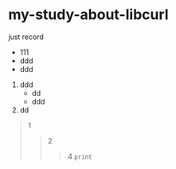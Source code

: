 # my-study-about-libcurl
just record
- 111
- ddd  
- ddd
1. ddd
   - dd
   - ddd
2. dd
>1
>>2
>>>4
`print`
